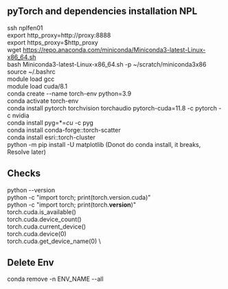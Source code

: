 ## pyTorch and dependencies installation NPL
ssh nplfen01 \
export http_proxy=http://proxy:8888 \
export https_proxy=$http_proxy \
wget https://repo.anaconda.com/miniconda/Miniconda3-latest-Linux-x86_64.sh \
bash Miniconda3-latest-Linux-x86_64.sh -p ~/scratch/miniconda3x86 \
source ~/.bashrc \
module load gcc \
module load cuda/8.1 \
conda create --name torch-env python=3.9 \
conda activate torch-env \
conda install pytorch torchvision torchaudio pytorch-cuda=11.8 -c pytorch -c nvidia \
conda install pyg=*=*cu* -c pyg \
conda install conda-forge::torch-scatter \
conda install esri::torch-cluster \
python -m pip install -U matplotlib (Donot do conda install, it breaks, Resolve later) 

## Checks
python --version \
python -c "import torch; print(torch.version.cuda)" \
python -c "import torch; print(torch.__version__)" \
torch.cuda.is_available() \
torch.cuda.device_count() \
torch.cuda.current_device() \
torch.cuda.device(0) \
torch.cuda.get_device_name(0) \
## Delete Env
conda remove -n ENV_NAME --all

